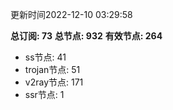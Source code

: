 更新时间2022-12-10 03:29:58

**总订阅: 73**
**总节点: 932**
**有效节点: 264**
- ss节点: 41
- trojan节点: 51
- v2ray节点: 171
- ssr节点: 1
